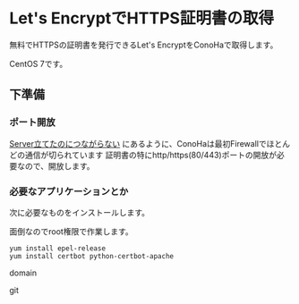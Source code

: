 # Let's EncryptでHTTPS証明書の取得

無料でHTTPSの証明書を発行できるLet's EncryptをConoHaで取得します。

CentOS 7です。

## 下準備

### ポート開放

[Server立てたのにつながらない](Server.md) にあるように、ConoHaは最初Firewallでほとんどの通信が切られています
証明書の特にhttp/https(80/443)ポートの開放が必要なので、開放します。

### 必要なアプリケーションとか

次に必要なものをインストールします。

面倒なのでroot権限で作業します。

```
yum install epel-release
yum install certbot python-certbot-apache
```

domain

git
